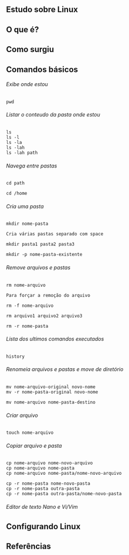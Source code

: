 ## Estudo sobre Linux

## O que é?

## Como surgiu

## Comandos básicos

###### Exibe onde estou
``` 
pwd
```

###### Listar o conteudo da pasta onde estou
``` 
ls
ls -l
ls -la
ls -lah
ls -lah path
```

###### Navega entre pastas

```
cd path

cd /home
```
###### Cria uma pasta

```
mkdir nome-pasta

Cria várias pastas separado com space

mkdir pasta1 pasta2 pasta3

mkdir -p nome-pasta-existente
```

###### Remove arquivos e pastas

```
rm nome-arquivo

Para forçar a remoção do arquivo

rm -f nome-arquivo

rm arquivo1 arquivo2 arquivo3

rm -r nome-pasta

```
###### Lista dos ultimos comandos executados

```
history
```
###### Renomeia arquivos e pastas e move de diretório
 
```
mv nome-arquivo-original novo-nome
mv -r nome-pasta-original novo-nome

mv nome-arquivo nome-pasta-destino

```

###### Criar arquivo

```
touch nome-arquivo
```

###### Copiar arquivo e pasta

```
cp nome-arquivo nome-novo-arquivo
cp nome-arquivo nome-pasta
cp nome-arquivo nome-pasta/nome-novo-arquivo

cp -r nome-pasta nome-novo-pasta
cp -r nome-pasta outra-pasta
cp -r nome-pasta outra-pasta/nome-novo-pasta
```
###### Editor de texto Nano e Vi/Vim



## Configurando Linux

## Referências